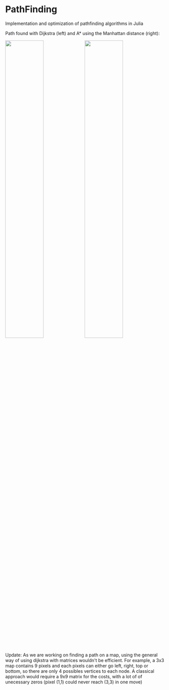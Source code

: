 # PathFinding
Implementation and optimization of pathfinding algorithms in Julia

Path found with Dijkstra (left) and A* using the Manhattan distance (right):
<p float="left">
  <img src="https://user-images.githubusercontent.com/86181145/222896405-7adad3cb-19c5-406c-90b2-ac16be1110dd.png" width="49%" height="49%">
  <img src="https://user-images.githubusercontent.com/86181145/222896324-29b188d6-a9ea-4a2d-9bc8-e1fbb39604e9.png" width="49%" height="49%">
</p>


Update:
As we are working on finding a path on a map, using the general way of using dijkstra with matrices wouldn't be efficient.
For example, a 3x3 map contains 9 pixels and each pixels can either go left, right, top or bottom, so there are only 4 possibles vertices to each node.
A classical approach would require a 9x9 matrix for the costs, with a lot of of unecessary zeros (pixel (1,1) could never reach (3,3) in one move) 

